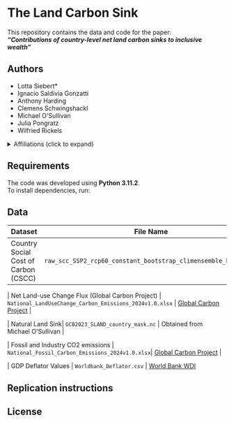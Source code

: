 # The Land Carbon Sink

This repository contains the data and code for the paper:  
**_“Contributions of country-level net land carbon sinks to inclusive wealth”_** 
<!-- The paper is published in [journal] and is available [here](link). -->

## Authors

- Lotta Siebert\*  
- Ignacio Saldivia Gonzatti  
- Anthony Harding  
- Clemens Schwingshackl  
- Michael O'Sullivan  
- Julia Pongratz  
- Wilfried Rickels

<details>
<summary>Affiliations (click to expand)</summary>

- **\*** Corresponding author: [lotta.siebert@ifw-kiel.de](mailto:lotta.siebert@ifw-kiel.de)  
- [1] Global Commons and Climate Policy, Kiel Institute for the World Economy, Germany  
- [2] Earth Systems and Global Change Group, Wageningen University & Research, Netherlands  
- [3] School of Public Policy, Georgia Institute of Technology, USA  
- [4] Department of Geography, Ludwig Maximilian University Munich, Germany  
- [5] Faculty of Environment, Science and Economy, University of Exeter, UK  
- [6] Max Planck Institute for Meteorology, Hamburg, Germany  
- [7] Department of Economics, Kiel University, Germany  
</details>

## Requirements

The code was developed using **Python 3.11.2**.  
To install dependencies, run:



## Data

| Dataset | File Name | Source |
|---------|-----------|--------|
| Country Social Cost of Carbon (CSCC) | `raw_scc_SSP2_rcp60_constant_bootstrap_climensemble_hmqrs.csv`   | Obtained from Anthony Harding|

| Net Land-use Change Flux (Global Carbon Project) |  `National_LandUseChange_Carbon_Emissions_2024v1.0.xlsx` | [Global Carbon Project](https://globalcarbonbudgetdata.org/latest-data.html) | 

| Natural Land Sink| `GCB2023_SLAND_country_mask.nc` | Obtained from Michael O'Sullivan  |

| Fossil and Industry CO2 emissions | `National_Fossil_Carbon_Emissions_2024v1.0.xlsx`| [Global Carbon Project](https://globalcarbonbudgetdata.org/latest-data.html) |

| GDP Deflator Values | `Worldbank_Deflator.csv` | [World Bank WDI](https://databank.worldbank.org/source/world-development-indicators/Series/NY.GDP.DEFL.ZS)


## Replication instructions


## License

<!-- This project is licensed under the MIT License - see the [LICENSE.md](LICENSE.md) file for details. -->

